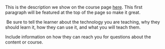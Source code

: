 This is the description we show on the course page [here](https://lab.github.com/airdb/course-wechat-miniprogram). This first paragraph will be featured at the top of the page so make it great.
​

​
Be sure to tell the learner about the technology you are teaching, why they should learn it, how they can use it, and what you will teach them.
​


Include information on how they can reach you for questions about the content or course. 